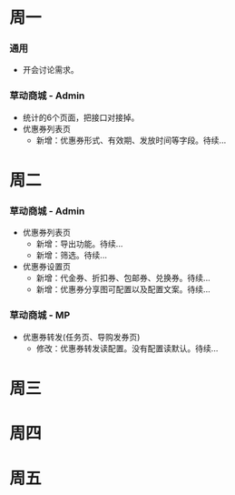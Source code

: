 # 周一
### 通用
* 开会讨论需求。
### 草动商城 - Admin
* 统计的6个页面，把接口对接掉。
* 优惠券列表页
  - 新增：优惠券形式、有效期、发放时间等字段。待续...

# 周二
### 草动商城 - Admin
* 优惠券列表页
  - 新增：导出功能。待续...
  - 新增：筛选。待续...
* 优惠券设置页
  - 新增：代金券、折扣券、包邮券、兑换券。待续...
  - 新增：优惠券分享图可配置以及配置文案。待续...
### 草动商城 - MP
* 优惠券转发(任务页、导购发券页)
  - 修改：优惠券转发读配置。没有配置读默认。待续...
  
# 周三

# 周四

# 周五
